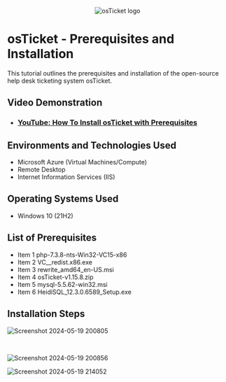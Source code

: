 <p align="center">
<img src="https://i.imgur.com/Clzj7Xs.png" alt="osTicket logo"/>
</p>

<h1>osTicket - Prerequisites and Installation</h1>
This tutorial outlines the prerequisites and installation of the open-source help desk ticketing system osTicket.<br />


<h2>Video Demonstration</h2>

- ### [YouTube: How To Install osTicket with Prerequisites](https://www.youtube.com)

<h2>Environments and Technologies Used</h2>

- Microsoft Azure (Virtual Machines/Compute)
- Remote Desktop
- Internet Information Services (IIS)

<h2>Operating Systems Used </h2>

- Windows 10</b> (21H2)

<h2>List of Prerequisites</h2>

- Item 1 php-7.3.8-nts-Win32-VC15-x86
- Item 2 VC__redist.x86.exe
- Item 3 rewrite_amd64_en-US.msi
- Item 4 osTicket-v1.15.8.zip
- Item 5 mysql-5.5.62-win32.msi
- Item 6 HeidiSQL_12.3.0.6589_Setup.exe


<h2>Installation Steps</h2>


![Screenshot 2024-05-19 200805](https://github.com/hardik1017/osticket-prereqs/assets/170269652/eadd4f36-1799-4209-82f1-ee8d815631c5)

</p>
<p>

</p>
<br />


![Screenshot 2024-05-19 200856](https://github.com/hardik1017/osticket-prereqs/assets/170269652/ee62ec19-a7dd-4c0e-96b9-5e29c7e95ab7)

</p>
<p>

</p>


![Screenshot 2024-05-19 214052](https://github.com/hardik1017/osticket-prereqs/assets/170269652/31f17377-adf0-4720-b97d-5773b82581ff)

</p>
<p>

</p>
<br />
